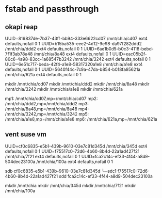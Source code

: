 # fstab and passthrough


## okapi reap
UUID=819837de-7b37-43f1-bb94-333e6622cd07 /mnt/chia/cd07 ext4 defaults,nofail 0 1
UUID=b15ba535-eee2-4d12-9e98-da97f282ddd2 /mnt/chia/ddd2 ext4 defaults,nofail 0 1
UUID=6ae1b0d5-b0c3-4118-bebd-7f1f3ab78a48 /mnt/chia/8a48 ext4 defaults,nofail 0 1
UUID=eac05b2f-80c6-4a98-83cc-1a68547b3242 /mnt/chia/3242 ext4 defaults,nofail 0 1
UUID=6e51c717-beda-42f4-a1e8-58317320a1e8 /mnt/chia/a1e8 ext4 defaults,nofail 0 1
UUID=5640f44c-7c9a-47da-b854-b018fa95621a /mnt/chia/621a ext4 defaults,nofail 0 1


mkdir /mnt/chia/cd07
mkdir /mnt/chia/ddd2
mkdir /mnt/chia/8a48
mkdir /mnt/chia/3242
mkdir /mnt/chia/a1e8
mkdir /mnt/chia/621a

mp1: /mnt/chia/cd07,mp=/mnt/chia/cd07
mp2: /mnt/chia/ddd2,mp=/mnt/chia/ddd2
mp3: /mnt/chia/8a48,mp=/mnt/chia/8a48
mp4: /mnt/chia/3242,mp=/mnt/chia/3242
mp5: /mnt/chia/a1e8,mp=/mnt/chia/a1e8
mp6: /mnt/chia/621a,mp=/mnt/chia/621a

## vent suse vm

UUID=cf0c6835-e5b1-439b-9610-03e7c81d345d /mnt/chia/345d ext4 defaults,nofail 0 1
UUID=f75517c0-72d6-4b60-8b4d-22a1ad427f21 /mnt/chia/7f21 ext4 defaults,nofail 0 1
UUID=fca2c14c-ef33-4f44-a8d9-504dec23100a /mnt/chia/100a ext4 defaults,nofail 0 1

sdb    cf0c6835-e5b1-439b-9610-03e7c81d345d
└─sdc1 f75517c0-72d6-4b60-8b4d-22a1ad427f21
sdd    fca2c14c-ef33-4f44-a8d9-504dec23100a

mkdir /mnt/chia
mkdir /mnt/chia/345d
mkdir /mnt/chia/7f21
mkdir /mnt/chia/100a
